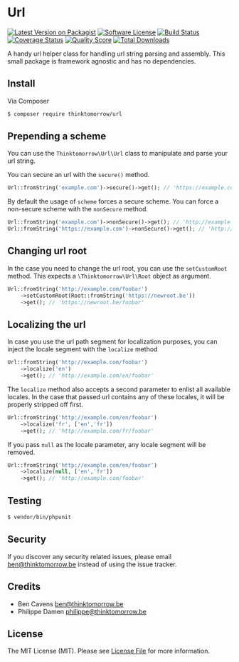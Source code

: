 # Url

[![Latest Version on Packagist][ico-version]][link-packagist]
[![Software License][ico-license]](LICENSE.md)
[![Build Status][ico-travis]][link-travis]
[![Coverage Status][ico-scrutinizer]][link-scrutinizer]
[![Quality Score][ico-code-quality]][link-code-quality]
[![Total Downloads][ico-downloads]][link-downloads]

A handy url helper class for handling url string parsing and assembly.
This small package is framework agnostic and has no dependencies.

## Install

Via Composer
``` bash
$ composer require thinktomorrow/url
```

## Prepending a scheme
You can use the `Thinktomorrow\Url\Url` class to manipulate and parse your url string.

You can secure an url with the `secure()` method.
```php
Url::fromString('example.com')->secure()->get(); // 'https://example.com'
```

By default the usage of `scheme` forces a secure scheme. You can force a non-secure scheme with the `nonSecure` method.
```php
Url::fromString('example.com')->nonSecure()->get(); // 'http://example.com'
Url::fromString('https://example.com')->nonSecure()->get(); // 'http://example.com'
```

## Changing url root
In the case you need to change the url root, you can use the `setCustomRoot` method.
This expects a `\Thinktomorrow\Url\Root` object as argument.
```php
Url::fromString('http://example.com/foobar')
    ->setCustomRoot(Root::fromString('https://newroot.be'))
    ->get(); // 'https://newroot.be/foobar'
```

## Localizing the url
In case you use the url path segment for localization purposes, you can inject the locale segment with the `localize` method
```php
Url::fromString('http://example.com/foobar')
    ->localize('en')
    ->get(); // 'http://example.com/en/foobar'
```

The `localize` method also accepts a second parameter to enlist all available locales. In the case that passed url
contains any of these locales, it will be properly stripped off first.
```php
Url::fromString('http://example.com/en/foobar')
    ->localize('fr', ['en','fr'])
    ->get(); // 'http://example.com/fr/foobar'
```

If you pass `null` as the locale parameter, any locale segment will be removed.
```php
Url::fromString('http://example.com/en/foobar')
    ->localize(null, ['en','fr'])
    ->get(); // 'http://example.com/foobar'
```

## Testing

``` bash
$ vendor/bin/phpunit
```

## Security

If you discover any security related issues, please email ben@thinktomorrow.be instead of using the issue tracker.

## Credits

- Ben Cavens <ben@thinktomorrow.be>
- Philippe Damen <philippe@thinktomorrow.be>

## License

The MIT License (MIT). Please see [License File](LICENSE.md) for more information.

[ico-version]: https://poser.pugx.org/thinktomorrow/url/v/stable?format=flat-square
[ico-license]: https://img.shields.io/badge/license-MIT-brightgreen.svg?style=flat-square
[ico-travis]: https://img.shields.io/travis/thinktomorrow/url/master.svg?style=flat-square
[ico-scrutinizer]: https://img.shields.io/scrutinizer/coverage/g/thinktomorrow/url.svg?style=flat-square
[ico-code-quality]: https://img.shields.io/scrutinizer/g/thinktomorrow/url.svg?style=flat-square
[ico-downloads]: https://img.shields.io/packagist/dt/thinktomorrow/url.svg?style=flat-square

[link-packagist]: https://packagist.org/packages/thinktomorrow/url
[link-travis]: https://travis-ci.org/thinktomorrow/url
[link-scrutinizer]: https://scrutinizer-ci.com/g/thinktomorrow/url/code-structure
[link-code-quality]: https://scrutinizer-ci.com/g/thinktomorrow/url
[link-downloads]: https://packagist.org/packages/thinktomorrow/url
[link-author]: https://github.com/bencavens
